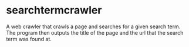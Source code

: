 # searchtermcrawler
A web crawler that crawls a page and searches for a given search term. The program then outputs the title of the page and the url that the search term was found at.
